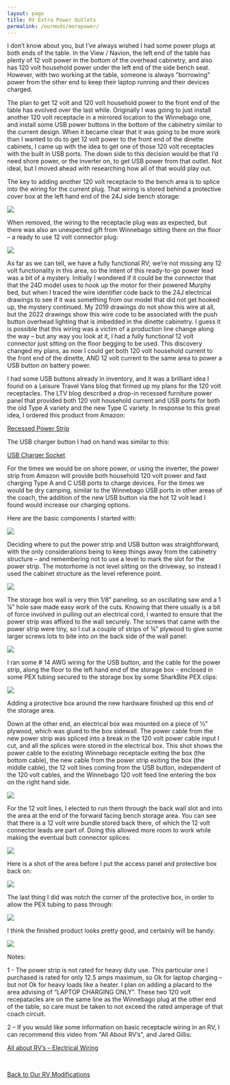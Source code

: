 ```yaml
---
layout: page
title: RV Extra Power Outlets
permalink: /ourmods/morepower/
---
```


I don’t know about you, but I’ve always wished I had some power plugs at both ends of the table.  In the View / Navion, the left end of the table has plenty of 12 volt power in the bottom of the overhead cabinetry, and also has 120 volt household power under the left end of the side bench seat.  However, with two working at the table, someone is always "borrowing" power from the other end to keep their laptop running and their devices charged.  

The plan to get 12 volt and 120 volt household power to the front end of the table has evolved over the last while.  Originally I was going to just install another 120 volt receptacle in a mirrored location to the Winnebago one, and install some USB power buttons in the bottom of the cabinetry similar to the current design.  When it became clear that it was going to be more work than I wanted to do to get 12 volt power to the front end of the dinette cabinets, I came up with the idea to get one of those 120 volt receptacles with the built in USB ports.  The down side to this decision would be that I’d need shore power, or the inverter on, to get USB power from that outlet.  Not ideal, but I moved ahead with researching how all of that would play out.

The key to adding another 120 volt receptacle to the bench area is to splice into the wiring for the current plug.  That wiring is stored behind a protective cover box at the left hand end of the 24J side bench storage:

<img src="/assets/webmorepower4.jpg"/>

When removed, the wiring to the receptacle plug was as expected, but there was also an unexpected gift from Winnebago sitting there on the floor – a ready to use 12 volt connector plug:

<img src="/assets/webmorepower5.jpg"/>

As far as we can tell, we have a fully functional RV; we’re not missing any 12 volt functionality in this area, so the intent of this ready-to-go power lead was a bit of a mystery.  Initially I wondered if it could be the connector that that the 24D model uses to hook up the motor for their powered Murphy bed, but when I traced the wire identifier code back to the 24J electrical drawings to see if it was something from our model that did not get hooked up, the mystery continued.  My 2019 drawings do not show this wire at all, but the 2022 drawings show this wire code to be associated with the push button overhead lighting that is imbedded in the dinette cabinetry.  I guess it is possible that this wiring was a victim of a production line change along the way – but any way you look at it, I had a fully functional 12 volt connector just sitting on the floor begging to be used.  This discovery changed my plans, as now I could get both 120 volt household current to the front end of the dinette, AND 12 volt current to the same area to power a USB button on battery power.

I had some USB buttons already in inventory, and it was a brilliant idea I found on a Leisure Travel Vans blog that firmed up my plans for the 120 volt receptacles.  The LTV blog described a drop-in recessed furniture power panel that provided both 120 volt household current and USB ports for both the old Type A variety and the new Type C variety.  In response to this great idea, I ordered this product from Amazon:

[Recessed Power Strip](https://www.amazon.ca/gp/product/B09BN95V5J/ref=ppx_od_dt_b_asin_title_s01?ie=UTF8&psc=1)

The USB charger button I had on hand was similar to this:

[USB Charger Socket](https://www.amazon.ca/LinkStyle-Waterproof-Indicator-Charging-Motorcycle/dp/B07GF18DS4/ref=sr_1_5?crid=2LAO9SEGOFPP0&keywords=12+volt+usb+charger+port&qid=1658687421&sprefix=12+volt+usb+charger+port%2Caps%2C202&sr=8-5)

For the times we would be on shore power, or using the inverter, the power strip from Amazon will provide both household 120 volt power and fast charging Type A and C USB ports to charge devices.  For the times we would be dry camping, similar to the Winnebago USB ports in other areas of the coach, the addition of the new USB button via the hot 12 volt lead I found would increase our charging options.

Here are the basic components I started with:

<img src="/assets/webmorepower1.jpg"/>

Deciding where to put the power strip and USB button was straightforward, with the only considerations being to keep things away from the cabinetry structure – and remembering not to use a level to mark the slot for the power strip.  The motorhome is not level sitting on the driveway, so instead I used the cabinet structure as the level reference point.

<img src="/assets/webmorepower2.jpg"/>

The storage box wall is very thin 1/8” paneling, so an oscillating saw and a 1 ¼” hole saw made easy work of the cuts.  Knowing that there usually is a bit of force involved in pulling out an electrical cord, I wanted to ensure that the power strip was affixed to the wall securely.  The screws that came with the power strip were tiny, so I cut a couple of strips of ¾” plywood to give some larger screws lots to bite into on the back side of the wall panel:

<img src="/assets/webmorepower3.jpg"/>

I ran some # 14 AWG wiring for the USB button, and the cable for the power strip, along the floor to the left hand end of the storage box - enclosed in some PEX tubing secured to the storage box by some SharkBite PEX clips:

<img src="/assets/webmorepower6.jpg"/>

Adding a protective box around the new hardware finished up this end of the storage area.

Down at the other end, an electrical box was mounted on a piece of ½” plywood, which was glued to the box sidewall.  The power cable from the new power strip was spliced into a break in the 120 volt power cable input I cut, and all the splices were stored in the electrical box.  This shot shows the power cable to the existing Winnebago receptacle exiting the box (the bottom cable), the new cable from the power strip exiting the box (the middle cable), the 12 volt lines coming from the USB button, independent of the 120 volt cables, and the Winnebago 120 volt feed line entering the box on the right hand side.

<img src="/assets/webmorepower8.jpg"/>

For the 12 volt lines, I elected to run them through the back wall slot and into the area at the end of the forward facing bench storage area.   You can see that there is a 12 volt wire bundle stored back there, of which the 12 volt connector leads are part of.  Doing this allowed more room to work while making the eventual butt connector splices:

<img src="/assets/webmorepower9.jpg"/>

Here is a shot of the area before I put the access panel and protective box back on:

<img src="/assets/webmorepower10.jpg"/>

The last thing I did was notch the corner of the protective box, in order to allow the PEX tubing to pass through:

<img src="/assets/webmorepower11.jpg"/>

I think the finished product looks pretty good, and certainly will be handy:

<img src="/assets/webmorepower13.jpg"/>

Notes:

1 - The power strip is not rated for heavy duty use.  This particular one I purchased is rated for only 12.5 amps maximum, so Ok for laptop charging – but not Ok for heavy loads like a heater.  I plan on adding a placard to the area advising of “LAPTOP CHARGING ONLY”.  These two 120 volt recepatacles are on the same line as the  Winnebago plug at the other end of the table, so care must be taken to not exceed the rated amperage of that coach circuit.

2 – If you would like some information on basic receptacle wiring in an RV, I can recommend this video from "All About RV’s", and Jared Gillis:

[All about RV’s – Electrical Wiring](https://www.youtube.com/watch?v=HUJDexXDjm0&list=PLrrS07NUXCMdduq5GoynST9poRQp055rq&index=23&t=620s)

<br>

[Back to Our RV Modifications](/ourmods/)
